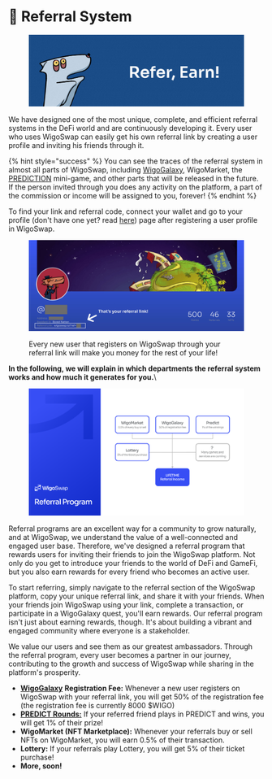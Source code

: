 # 💸 Referral System

<figure><img src="../.gitbook/assets/Referral.jpg" alt=""><figcaption></figcaption></figure>

We have designed one of the most unique, complete, and efficient referral systems in the DeFi world and are continuously developing it. Every user who uses WigoSwap can easily get his own referral link by creating a user profile and inviting his friends through it.&#x20;

{% hint style="success" %}
You can see the traces of the referral system in almost all parts of WigoSwap, including [WigoGalaxy](user-profile-system-wigogalaxy/), WigoMarket, the [PREDICTION](predict-mini-game/) mini-game, and other parts that will be released in the future. If the person invited through you does any activity on the platform, a part of the commission or income will be assigned to you, forever!
{% endhint %}

To find your link and referral code, connect your wallet and go to your profile (don't have one yet? read [here](../wigalaxy-the-metaverse/join-wigalaxy.md)) page after registering a user profile in WigoSwap.

<figure><img src="../.gitbook/assets/Referral-link.jpg" alt=""><figcaption><p>Every new user that registers on WigoSwap through your referral link will make you money for the rest of your life!</p></figcaption></figure>

**In the following, we will explain in which departments the referral system works and how much it generates for you.**\


<figure><img src="../.gitbook/assets/Referral-Program.png" alt=""><figcaption></figcaption></figure>

Referral programs are an excellent way for a community to grow naturally, and at WigoSwap, we understand the value of a well-connected and engaged user base. Therefore, we've designed a referral program that rewards users for inviting their friends to join the WigoSwap platform. Not only do you get to introduce your friends to the world of DeFi and GameFi, but you also earn rewards for every friend who becomes an active user.

To start referring, simply navigate to the referral section of the WigoSwap platform, copy your unique referral link, and share it with your friends. When your friends join WigoSwap using your link, complete a transaction, or participate in a WigoGalaxy quest, you'll earn rewards. Our referral program isn't just about earning rewards, though. It's about building a vibrant and engaged community where everyone is a stakeholder.

We value our users and see them as our greatest ambassadors. Through the referral program, every user becomes a partner in our journey, contributing to the growth and success of WigoSwap while sharing in the platform's prosperity.

* [**WigoGalaxy**](user-profile-system-wigogalaxy/) **Registration Fee:** Whenever a new user registers on WigoSwap with your referral link, you will get 50% of the registration fee (the registration fee is currently 8000 $WIGO)
* [**PREDICT Rounds:**](predict-mini-game/) If your referred friend plays in PREDICT and wins, you will get 1% of their prize!
* **WigoMarket (NFT Marketplace):** Whenever your referrals buy or sell NFTs on WigoMarket, you will earn 0.5% of their transaction.
* **Lottery:** If your referrals play Lottery, you will get 5% of their ticket purchase!
* **More, soon!**
